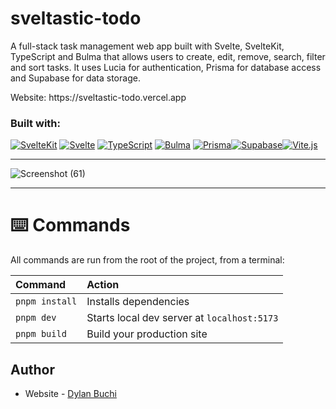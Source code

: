 # sveltastic-todo

A full-stack task management web app built with Svelte, SvelteKit, TypeScript and Bulma that allows users to create, edit, remove, search, filter and sort tasks. It uses Lucia for authentication, Prisma for database access and Supabase for data storage.

<p align="left">Website: https://sveltastic-todo.vercel.app</p>

### Built with:

[![SvelteKit](https://img.shields.io/badge/SvelteKit-FF3E00?style=for-the-badge&logo=Svelte&logoColor=white)](https://kit.svelte.dev/)
[![Svelte](https://img.shields.io/badge/Svelte-4A4A55?style=for-the-badge&logo=svelte&logoColor=FF3E00)](https://svelte.dev/) [![TypeScript](https://img.shields.io/badge/TypeScript-007ACC?style=for-the-badge&logo=typescript&logoColor=white)](https://www.typescriptlang.org/) [![Bulma](https://img.shields.io/badge/Bulma-00D1B2?style=for-the-badge&logo=Bulma&logoColor=white)](https://bulma.io/)
[![Prisma](https://img.shields.io/badge/Prisma-3982CE?style=for-the-badge&logo=Prisma&logoColor=white)](https://prisma.io/)[![Supabase](https://img.shields.io/badge/Supabase-181818?style=for-the-badge&logo=supabase&logoColor=white)](https://supabase.com/)[![Vite.js](https://img.shields.io/badge/Vite-B73BFE?style=for-the-badge&logo=vite&logoColor=FFD62E)](https://vitejs.dev/)

---

![Screenshot (61)](https://github.com/dylanbuchi/sveltastic-todo/assets/52018183/a753c11e-e57a-4e2d-a41a-0c6be43ae2c1)

---

# ⌨️ Commands

All commands are run from the root of the project, from a terminal:

| Command        | Action                                      |
| :------------- | :------------------------------------------ |
| `pnpm install` | Installs dependencies                       |
| `pnpm dev`     | Starts local dev server at `localhost:5173` |
| `pnpm build`   | Build your production site                  |

## Author

- Website - [Dylan Buchi](https://dylanbuchi.com/)
